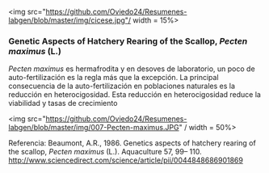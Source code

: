 
<img src="https://github.com/Oviedo24/Resumenes-labgen/blob/master/img/cicese.jpg"/ width = 15%>

### Genetic Aspects of Hatchery Rearing of the Scallop, *Pecten maximus* (L.)

*Pecten maximus* es hermafrodita y en desoves de laboratorio, un poco de auto-fertilización es la regla más que la excepción. La principal consecuencia de la auto-fertilización en poblaciones naturales es la reducción en heterocigosidad. Esta reducción en heterocigosidad reduce la viabilidad y tasas de crecimiento





<img src="https://github.com/Oviedo24/Resumenes-labgen/blob/master/img/007-Pecten-maximus.JPG" / width = 50%>

Referencia:
Beaumont, A.R., 1986. Genetics aspects of hatchery rearing of the scallop, *Pecten maximus* (L.). Aquaculture 57,
99– 110.
http://www.sciencedirect.com/science/article/pii/0044848686901869
